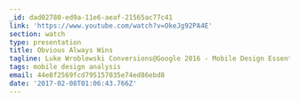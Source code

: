 ```yaml
---
_id: dad02780-ed9a-11e6-aeaf-21565ac77c41
link: 'https://www.youtube.com/watch?v=OkeJg92PA4E'
section: watch
type: presentation
title: Obvious Always Wins
tagline: Luke Wroblewski Conversions@Google 2016 - Mobile Design Essentials Workshop
tags: mobile design analysis
email: 44e8f2569fcd795157035e74ed86ebd8
date: '2017-02-08T01:06:43.766Z'
---
```

